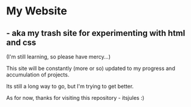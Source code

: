 <h1>My Website</h1><h2> - aka my trash site for experimenting with html and css</h2>

<p>(I'm still learning, so please have mercy...)</p>
<p> This site will be constantly (more or so) updated to my progress and accumulation of projects.</p>
<p> Its still a long way to go, but I'm trying to get better.</p>

<p> As for now, thanks for visiting this repository - itsjules :)</p>
